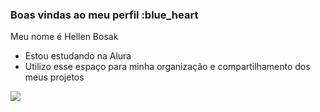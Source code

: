 ### Boas vindas ao meu perfil :blue_heart

Meu nome é Hellen Bosak
- Estou estudando na Alura
- Utilizo esse espaço para minha organização e compartilhamento dos meus projetos



![](https://i.gifer.com/XOsX.gif)
